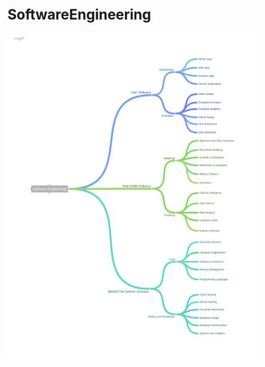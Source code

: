 # SoftwareEngineering

<img src='areas.png' title='Video Walkthrough' width='' alt='Video Walkthrough' />
